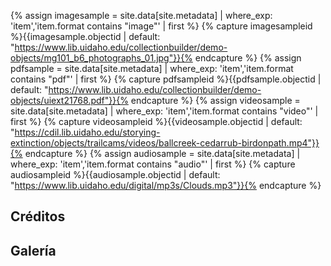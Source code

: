 {% assign imagesample = site.data[site.metadata] | where_exp: 'item','item.format contains "image"' | first %} {% capture imagesampleid %}{{imagesample.objectid | default: "https://www.lib.uidaho.edu/collectionbuilder/demo-objects/mg101_b6_photographs_01.jpg"}}{% endcapture %} {% assign pdfsample = site.data[site.metadata] | where_exp: 'item','item.format contains "pdf"' | first %} {% capture pdfsampleid %}{{pdfsample.objectid | default: "https://www.lib.uidaho.edu/collectionbuilder/demo-objects/uiext21768.pdf"}}{% endcapture %} {% assign videosample = site.data[site.metadata] | where_exp: 'item','item.format contains "video"' | first %} {% capture videosampleid %}{{videosample.objectid | default: "https://cdil.lib.uidaho.edu/storying-extinction/objects/trailcams/videos/ballcreek-cedarrub-birdonpath.mp4"}}{% endcapture %} {% assign audiosample = site.data[site.metadata] | where_exp: 'item','item.format contains "audio"' | first %} {% capture audiosampleid %}{{audiosample.objectid | default: "https://www.lib.uidaho.edu/digital/mp3s/Clouds.mp3"}}{% endcapture %}

## Créditos




## Galería
